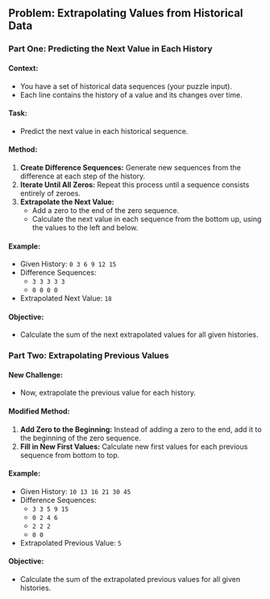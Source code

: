 ## Problem: Extrapolating Values from Historical Data

### Part One: Predicting the Next Value in Each History

#### Context:
- You have a set of historical data sequences (your puzzle input).
- Each line contains the history of a value and its changes over time.

#### Task:
- Predict the next value in each historical sequence.

#### Method:
1. **Create Difference Sequences:** Generate new sequences from the difference at each step of the history. 
2. **Iterate Until All Zeros:** Repeat this process until a sequence consists entirely of zeroes.
3. **Extrapolate the Next Value:** 
    - Add a zero to the end of the zero sequence.
    - Calculate the next value in each sequence from the bottom up, using the values to the left and below.

#### Example:
- Given History: `0 3 6 9 12 15`
- Difference Sequences: 
  - `3 3 3 3 3` 
  - `0 0 0 0`
- Extrapolated Next Value: `18`

#### Objective:
- Calculate the sum of the next extrapolated values for all given histories.

### Part Two: Extrapolating Previous Values

#### New Challenge:
- Now, extrapolate the previous value for each history.

#### Modified Method:
1. **Add Zero to the Beginning:** Instead of adding a zero to the end, add it to the beginning of the zero sequence.
2. **Fill in New First Values:** Calculate new first values for each previous sequence from bottom to top.

#### Example:
- Given History: `10 13 16 21 30 45`
- Difference Sequences: 
  - `3 3 5 9 15`
  - `0 2 4 6`
  - `2 2 2`
  - `0 0`
- Extrapolated Previous Value: `5`

#### Objective:
- Calculate the sum of the extrapolated previous values for all given histories.
